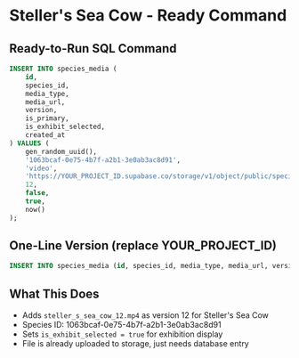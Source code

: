 # Steller's Sea Cow - Ready Command

## Ready-to-Run SQL Command

```sql
INSERT INTO species_media (
    id,
    species_id,
    media_type,
    media_url,
    version,
    is_primary,
    is_exhibit_selected,
    created_at
) VALUES (
    gen_random_uuid(),
    '1063bcaf-0e75-4b7f-a2b1-3e0ab3ac8d91',
    'video',
    'https://YOUR_PROJECT_ID.supabase.co/storage/v1/object/public/species-media/videos/steller_s_sea_cow_12.mp4',
    12,
    false,
    true,
    now()
);
```

## One-Line Version (replace YOUR_PROJECT_ID)

```sql
INSERT INTO species_media (id, species_id, media_type, media_url, version, is_primary, is_exhibit_selected, created_at) VALUES (gen_random_uuid(), '1063bcaf-0e75-4b7f-a2b1-3e0ab3ac8d91', 'video', 'https://YOUR_PROJECT_ID.supabase.co/storage/v1/object/public/species-media/videos/steller_s_sea_cow_12.mp4', 12, false, true, now());
```

## What This Does
- Adds `steller_s_sea_cow_12.mp4` as version 12 for Steller's Sea Cow
- Species ID: 1063bcaf-0e75-4b7f-a2b1-3e0ab3ac8d91
- Sets `is_exhibit_selected = true` for exhibition display
- File is already uploaded to storage, just needs database entry